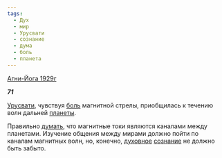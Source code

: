 ```yaml
---
tags:
  - Дух
  - мир
  - Урусвати
  - сознание
  - дума
  - боль
  - планета
---
```

[Агни-Йога 1929г](https://127.0.0.1:4002/agni/1929)

___71___

[Урусвати](../../../tags/#Урусвати), чувствуя [боль](../../../tags/#боль) магнитной стрелы, приобщилась к течению волн дальней [планеты](../../../tags/#планета).   

Правильно [думать](../../../tags/#дума), что магнитные токи являются каналами между планетами. Изучение общения между мирами должно пойти по каналам магнитных волн, но, конечно, [духовное](../../../tags/#Дух) [сознание](../../../tags/#сознание) не должно быть забыто.